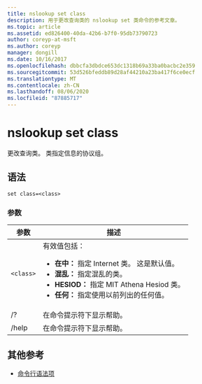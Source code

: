 ```yaml
---
title: nslookup set class
description: 用于更改查询类的 nslookup set 类命令的参考文章。
ms.topic: article
ms.assetid: ed826400-40da-42b6-b7f0-95db73790723
author: coreyp-at-msft
ms.author: coreyp
manager: dongill
ms.date: 10/16/2017
ms.openlocfilehash: dbbcfa3dbdce653dc1318b69a33ba0bacbc2e359
ms.sourcegitcommit: 53d526bfeddb89d28af44210a23ba417f6ce0ecf
ms.translationtype: MT
ms.contentlocale: zh-CN
ms.lasthandoff: 08/06/2020
ms.locfileid: "87885717"
---
```

# <a name="nslookup-set-class"></a>nslookup set class

更改查询类。 类指定信息的协议组。

## <a name="syntax"></a>语法

```
set class=<class>
```

### <a name="parameters"></a>参数

| 参数 | 描述 |
| --------- | ----------- |
| `<class>` | 有效值包括：<ul><li>**在中：** 指定 Internet 类。 这是默认值。</li><li>**混乱：** 指定混乱的类。</li><li>**HESIOD：** 指定 MIT Athena Hesiod 类。</li><li>**任何：** 指定使用以前列出的任何值。</li></ul> |
| /? | 在命令提示符下显示帮助。 |
| /help | 在命令提示符下显示帮助。 |

## <a name="additional-references"></a>其他参考

- [命令行语法项](command-line-syntax-key.md)

